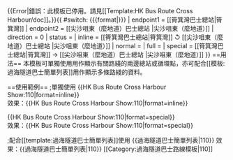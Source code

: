 {{Error|錯誤：此模板已停用。請見[[Template:HK Bus Route Cross Harbour/doc]]。}}{{ #switch: {{{format|}}}
  | endpoint1 = [[筲箕灣巴士總站|筲箕灣]]
  | endpoint2 = [[尖沙咀東（麼地道）巴士總站 ‎|尖沙咀東（麼地道）]]
  | direction = 0
  | status =
  | inline = [[筲箕灣巴士總站|筲箕灣]] ↺ [[尖沙咀東（麼地道）巴士總站 ‎|尖沙咀東（麼地道）]]
  | normal =
  | full =
  | special = [[筲箕灣巴士總站|筲箕灣]] → [[尖沙咀東（麼地道）巴士總站 ‎|尖沙咀東（麼地道）]]
}}<noinclude>
==用法==
本模板可單獨使用用作顯示有關路綫的兩邊總站或循環點，亦可配合[[模板:過海隧道巴士簡單列表]]用作顯示多條路綫的資料。

==使用範例==
;單獨使用
<nowiki>{{HK Bus Route Cross Harbour Show:110|format=inline}}</nowiki><br>
效果：{{HK Bus Route Cross Harbour Show:110|format=inline}}

<nowiki>{{HK Bus Route Cross Harbour Show:110|format=special}}</nowiki><br>
效果：{{HK Bus Route Cross Harbour Show:110|format=special}}

;配合[[template:過海隧道巴士簡單列表]]使用
<nowiki>{{過海隧道巴士簡單列表|110}}</nowiki>
效果：{{過海隧道巴士簡單列表|110}}
[[Category:過海隧道巴士路線模板|110]]</noinclude>